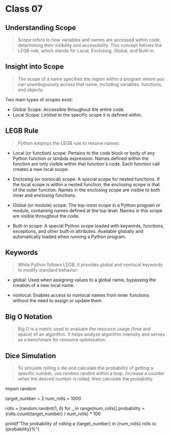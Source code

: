 # Class 07

## Understanding Scope

> Scope refers to how variables and names are accessed within code, determining their visibility and accessibility. This concept follows the LEGB rule, which stands for Local, Enclosing, Global, and Built-in.

## Insight into Scope

> The scope of a name specifies the region within a program where you can unambiguously access that name, including variables, functions, and objects.

Two main types of scopes exist:

* Global Scope: Accessible throughout the entire code.
* Local Scope: Limited to the specific scope it is defined within.

## LEGB Rule

> Python employs the LEGB rule to resolve names:

* Local (or function) scope: Pertains to the code block or body of any Python function or lambda expression. Names defined within the function are only visible within that function's code. Each function call creates a new local scope.

* Enclosing (or nonlocal) scope: A special scope for nested functions. If the local scope is within a nested function, the enclosing scope is that of the outer function. Names in the enclosing scope are visible to both inner and enclosing functions.

* Global (or module) scope: The top-most scope in a Python program or module, containing names defined at the top level. Names in this scope are visible throughout the code.

* Built-in scope: A special Python scope loaded with keywords, functions, exceptions, and other built-in attributes. Available globally and automatically loaded when running a Python program.

## Keywords

> While Python follows LEGB, it provides global and nonlocal keywords to modify standard behavior:

* global: Used when assigning values to a global name, bypassing the creation of a new local name.

* nonlocal: Enables access to nonlocal names from inner functions without the need to assign or update them.

## Big O Notation

> Big O is a metric used to evaluate the resource usage (time and space) of an algorithm. It helps analyze algorithm intensity and serves as a benchmark for resource optimization.

## Dice Simulation

> To simulate rolling a die and calculate the probability of getting a specific number, use random.randint within a loop. Increase a counter when the desired number is rolled, then calculate the probability.

import random

target_number = 2
num_rolls = 1000

rolls = [random.randint(1, 6) for _ in range(num_rolls)]
probability = (rolls.count(target_number) / num_rolls) * 100

print(f"The probability of rolling a {target_number} in {num_rolls} rolls is: {probability}%")